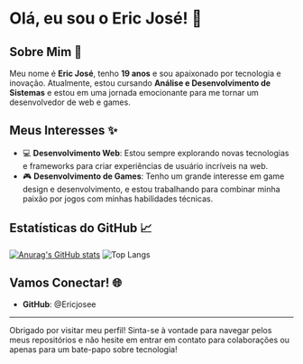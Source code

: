 # Olá, eu sou o Eric José! 👋

## Sobre Mim 🚀
Meu nome é **Eric José**, tenho **19 anos** e sou apaixonado por tecnologia e inovação. Atualmente, estou cursando **Análise e Desenvolvimento de Sistemas** e estou em uma jornada emocionante para me tornar um desenvolvedor de web e games.

## Meus Interesses ✨
- 💻 **Desenvolvimento Web**: Estou sempre explorando novas tecnologias e frameworks para criar experiências de usuário incríveis na web.
- 🎮 **Desenvolvimento de Games**: Tenho um grande interesse em game design e desenvolvimento, e estou trabalhando para combinar minha paixão por jogos com minhas habilidades técnicas.

## Estatísticas do GitHub 📈
[![Anurag's GitHub stats](https://github-readme-stats.vercel.app/api?username=Ericjosee)](https://github.com/Ericjosee/github-readme-stats)
![Top Langs](https://github-readme-stats.vercel.app/api/top-langs/?username=Ericjosee&hide_progress=true)

## Vamos Conectar! 🌐
- **GitHub**: @Ericjosee


---

Obrigado por visitar meu perfil! Sinta-se à vontade para navegar pelos meus repositórios e não hesite em entrar em contato para colaborações ou apenas para um bate-papo sobre tecnologia!
